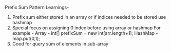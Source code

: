 Prefix Sum Pattern Learnings- 

1) Prefix sum either stored in an array or if indices needed to be stored use hashmap
2) Special focus on assigning 0 index before using array or hashmap
   For example -
   Array - int[] prefixSum = new int[arr.length+1];
   HashMap - map.put(0,1);
4) Good for query sum of elements in sub-array
   
